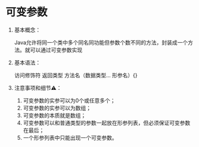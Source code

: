 # 可变参数

1.  基本概念：

    Java允许将同一个类中多个同名同功能但参数个数不同的方法，封装成一个方法。就可以通过可变参数实现
2.  基本语法：

    访问修饰符 返回类型 方法名（数据类型… 形参名）{}
3. 注意事项和细节⚠️：
   1. 可变参数的实参可以为0个或任意多个；
   2. 可变参数的实参可以为数组；
   3. 可变参数的本质就是数组；
   4. 可变参数可以和普通类型的参数一起放在形参列表，但必须保证可变参数在最后；
   5. 一个形参列表中只能出现一个可变参数。
